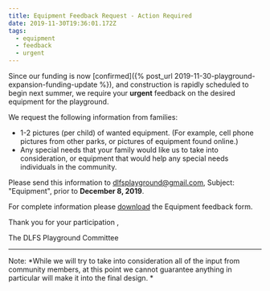 ```yaml
---
title: Equipment Feedback Request - Action Required
date: 2019-11-30T19:36:01.172Z
tags:
  - equipment
  - feedback
  - urgent
---
```

Since our funding is now [confirmed]({% post_url 2019-11-30-playground-expansion-funding-update %}), and construction is rapidly scheduled to begin next summer, we require your **urgent** feedback on the desired equipment for the playground. 

We request the following information from families:

- 1-2 pictures (per child) of wanted equipment. (For example, cell phone pictures from other parks, or pictures of equipment found online.)
- Any special needs that your family would like us to take into consideration, or equipment that would help any special needs individuals in the community.

Please send this information to [dlfsplayground@gmail.com](mailto:dlfsplayground@gmail.com?subject=Equipment), Subject: "Equipment", prior to **December 8, 2019**.

For complete information please [download](/assets/images/dlfs-playground-equipment-letter.pdf) the Equipment feedback form.

Thank you for your participation,

The DLFS Playground Committee

---

Note: *While we will try to take into consideration all of the input from community members, at this point we cannot guarantee anything in particular will make it into the final design. *
